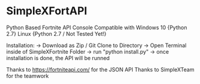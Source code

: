 # SimpleXFortAPI

Python Based Fortnite API Console 
Compatible with
  Windows 10 {Python 2.7}
  Linux {Python 2.7 / Not Tested Yet!}
  
 Installation:
  -> Download as Zip / Git Clone to Directory
  -> Open Terminal inside of SimpleXFortnite Folder
  -> run "python install.py"
  -> once installation is done, the API will be runned
 
 Thanks to https://fortniteapi.com/ for the JSON API
 Thanks to SimpleXTeam for the teamwork
